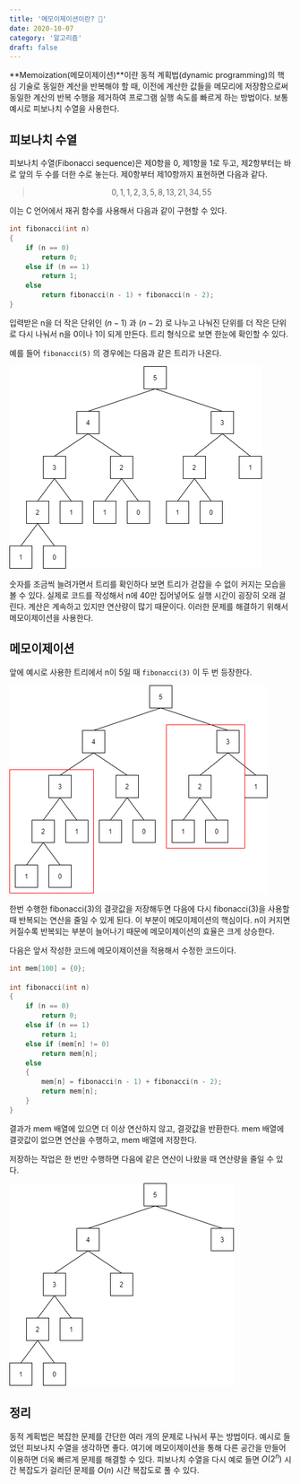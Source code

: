 ```yaml
---
title: '메모이제이션이란? 📄'
date: 2020-10-07
category: '알고리즘'
draft: false
---
```


**Memoization(메모이제이션)**이란 동적 계획법(dynamic programming)의 핵심 기술로 동일한 계산을 반복해야 할 때, 이전에 계산한 값들을 메모리에 저장함으로써 동일한 계산의 반복 수행을 제거하여 프로그램 실행 속도를 빠르게 하는 방법이다. 보통 예시로 피보나치 수열을 사용한다.

## 피보나치 수열

피보나치 수열(Fibonacci sequence)은 제0항을 0, 제1항을 1로 두고, 제2항부터는 바로 앞의 두 수를 더한 수로 놓는다. 제0항부터 제10항까지 표현하면 다음과 같다.

> $$
> 0, 1, 1, 2, 3, 5, 8, 13, 21, 34, 55
> $$

이는 C 언어에서 재귀 함수를 사용해서 다음과 같이 구현할 수 있다.

```c
int fibonacci(int n)
{
	if (n == 0)
		return 0;
	else if (n == 1)
		return 1;
	else
		return fibonacci(n - 1) + fibonacci(n - 2);
}
```

입력받은 n을 더 작은 단위인 $(n - 1)$ 과 $(n - 2)$ 로 나누고 나눠진 단위를 더 작은 단위로 다시 나눠서 n을 0이나 1이 되게 만든다. 트리 형식으로 보면 한눈에 확인할 수 있다.

예를 들어 `fibonacci(5)` 의 경우에는 다음과 같은 트리가 나온다.

![memoization](images/memoization-1.png)

숫자를 조금씩 늘려가면서 트리를 확인하다 보면 트리가 걷잡을 수 없이 커지는 모습을 볼 수 있다. 실제로 코드를 작성해서 n에 40만 집어넣어도 실행 시간이 굉장히 오래 걸린다. 계산은 계속하고 있지만 연산량이 많기 때문이다. 이러한 문제를 해결하기 위해서 메모이제이션을 사용한다.

## 메모이제이션

앞에 예시로 사용한 트리에서 n이 5일 때 `fibonacci(3)` 이 두 번 등장한다.

![memoization](images/memoization-2.png)

한번 수행한 fibonacci(3)의 결괏값을 저장해두면 다음에 다시 fibonacci(3)을 사용할 때 반복되는 연산을 줄일 수 있게 된다. 이 부분이 메모이제이션의 핵심이다. n이 커지면 커질수록 반복되는 부분이 늘어나기 때문에 메모이제이션의 효율은 크게 상승한다.

다음은 앞서 작성한 코드에 메모이제이션을 적용해서 수정한 코드이다.

```c
int mem[100] = {0};

int fibonacci(int n)
{
	if (n == 0)
		return 0;
	else if (n == 1)
		return 1;
	else if (mem[n] != 0)
		return mem[n];
	else
	{
		mem[n] = fibonacci(n - 1) + fibonacci(n - 2);
		return mem[n];
	}
}
```

결과가 mem 배열에 있으면 더 이상 연산하지 않고, 결괏값을 반환한다. mem 배열에 결괏값이 없으면 연산을 수행하고, mem 배열에 저장한다.

저장하는 작업은 한 번만 수행하면 다음에 같은 연산이 나왔을 때 연산량을 줄일 수 있다.

![memoization](images/memoization-3.png)

## 정리

동적 계획법은 복잡한 문제를 간단한 여러 개의 문제로 나눠서 푸는 방법이다. 예시로 들었던 피보나치 수열을 생각하면 좋다. 여기에 메모이제이션을 통해 다른 공간을 만들어 이용하면 더욱 빠르게 문제를 해결할 수 있다. 피보나치 수열을 다시 예로 들면 $O(2^n)$ 시간 복잡도가 걸리던 문제를 $O(n)$ 시간 복잡도로 풀 수 있다.
